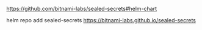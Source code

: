 
https://github.com/bitnami-labs/sealed-secrets#helm-chart

helm repo add sealed-secrets https://bitnami-labs.github.io/sealed-secrets
